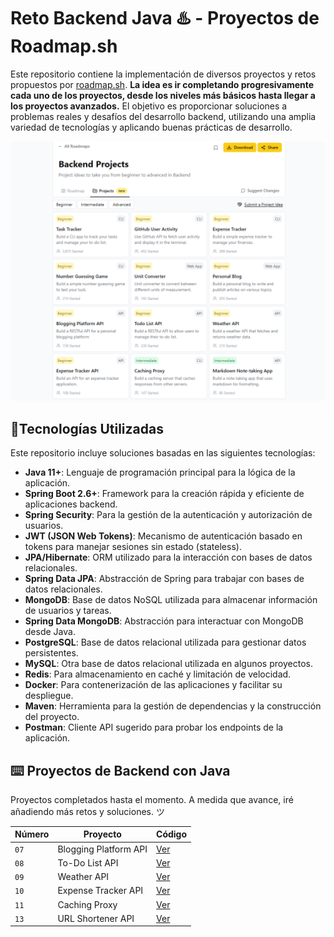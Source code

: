 # Reto Backend Java ♨️ - Proyectos de Roadmap.sh

Este repositorio contiene la implementación de diversos proyectos y retos propuestos por [roadmap.sh](https://roadmap.sh/backend/projects). **La idea es ir completando progresivamente cada uno de los proyectos, desde los niveles más básicos hasta llegar a los proyectos avanzados.** El objetivo es proporcionar soluciones a problemas reales y desafíos del desarrollo backend, utilizando una amplia variedad de tecnologías y aplicando buenas prácticas de desarrollo. 

<p align="center">
  <img src="img.png" alt="reto" width="800"/>
</p>

## 🚀Tecnologías Utilizadas

Este repositorio incluye soluciones basadas en las siguientes tecnologías:

- **Java 11+**: Lenguaje de programación principal para la lógica de la aplicación.
- **Spring Boot 2.6+**: Framework para la creación rápida y eficiente de aplicaciones backend.
- **Spring Security**: Para la gestión de la autenticación y autorización de usuarios.
- **JWT (JSON Web Tokens)**: Mecanismo de autenticación basado en tokens para manejar sesiones sin estado (stateless).
- **JPA/Hibernate**: ORM utilizado para la interacción con bases de datos relacionales.
- **Spring Data JPA**: Abstracción de Spring para trabajar con bases de datos relacionales.
- **MongoDB**: Base de datos NoSQL utilizada para almacenar información de usuarios y tareas.
- **Spring Data MongoDB**: Abstracción para interactuar con MongoDB desde Java.
- **PostgreSQL**: Base de datos relacional utilizada para gestionar datos persistentes.
- **MySQL**: Otra base de datos relacional utilizada en algunos proyectos.
- **Redis**: Para almacenamiento en caché y limitación de velocidad.
- **Docker**: Para contenerización de las aplicaciones y facilitar su despliegue.
- **Maven**: Herramienta para la gestión de dependencias y la construcción del proyecto.
- **Postman**: Cliente API sugerido para probar los endpoints de la aplicación.


## ⌨️ Proyectos de Backend con Java

Proyectos completados hasta el momento. A medida que avance, iré añadiendo más retos y soluciones. ツ


| Número | Proyecto | Código |
| --- | --- | --- |
| `07` | Blogging Platform API | [Ver](https://github.com/RendevMq/Backend-Projects-Java/tree/main/Beg07BloggingPlatformAPI) |
| `08` | To-Do List API | [Ver](https://github.com/RendevMq/Backend-Projects-Java/tree/main/Beg08TodoListAPI) |
| `09` | Weather API | [Ver](https://github.com/RendevMq/Backend-Projects-Java/tree/main/Beg09WeatherAPI) |
| `10` | Expense Tracker API | [Ver](https://github.com/RendevMq/Backend-Projects-Java/tree/main/Beg10ExpenseTrackerAPI) |
| `11` | Caching Proxy | [Ver](https://github.com/RendevMq/Backend-Projects-Java/tree/main/Int11CachingProxy) |
| `13` | URL Shortener API | [Ver](https://github.com/RendevMq/Backend-Projects-Java/tree/main/Int13URLShorteningService) |




